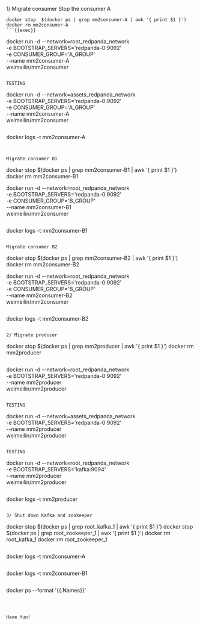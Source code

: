 
1/ Migrate consumer
Stop the consumer A
```
docker stop  $(docker ps | grep mm2consumer-A | awk '{ print $1 }')
docker rm mm2consumer-A
```{{exec}}

```
docker run -d --network=root_redpanda_network \
-e BOOTSTRAP_SERVERS='redpanda-0:9092' \
-e CONSUMER_GROUP='A_GROUP' \
--name mm2consumer-A \
weimeilin/mm2consumer 
```{{exec}}

TESTING
```
docker run -d --network=assets_redpanda_network \
-e BOOTSTRAP_SERVERS='redpanda-0:9092' \
-e CONSUMER_GROUP='A_GROUP' \
--name mm2consumer-A \
weimeilin/mm2consumer 
```

```
docker logs -t mm2consumer-A
```{{exec}}


Migrate consumer B1
```
docker stop  $(docker ps | grep mm2consumer-B1 | awk '{ print $1 }')
docker rm mm2consumer-B1

docker run -d --network=root_redpanda_network \
-e BOOTSTRAP_SERVERS='redpanda-0:9092' \
-e CONSUMER_GROUP='B_GROUP' \
--name mm2consumer-B1 \
weimeilin/mm2consumer 
```{{exec}}

```
docker logs -t mm2consumer-B1
```{{exec}}

Migrate consumer B2
```
docker stop  $(docker ps | grep mm2consumer-B2 | awk '{ print $1 }')
docker rm mm2consumer-B2

docker run -d --network=root_redpanda_network \
-e BOOTSTRAP_SERVERS='redpanda-0:9092' \
-e CONSUMER_GROUP='B_GROUP' \
--name mm2consumer-B2 \
weimeilin/mm2consumer 
```{{exec}}

```
docker logs -t mm2consumer-B2
```{{exec}}

2/ Migrate producer 

```
docker stop  $(docker ps | grep mm2producer | awk '{ print $1 }')
docker rm mm2producer
```{{exec}}

```
docker run -d --network=root_redpanda_network \
-e BOOTSTRAP_SERVERS='redpanda-0:9092' \
--name mm2producer \
weimeilin/mm2producer
```{{exec}}

TESTING
```
docker run -d --network=assets_redpanda_network \
-e BOOTSTRAP_SERVERS='redpanda-0:9092' \
--name mm2producer \
weimeilin/mm2producer
```

TESTING
```
docker run -d --network=root_redpanda_network \
-e BOOTSTRAP_SERVERS='kafka:9094' \
--name mm2producer \
weimeilin/mm2producer
```

```
docker logs -t mm2producer
```{{exec}}

3/ Shut down Kafka and zookeeper
```
docker stop  $(docker ps | grep root_kafka_1 | awk '{ print $1 }')
docker stop  $(docker ps | grep root_zookeeper_1 | awk '{ print $1 }')
docker rm root_kafka_1
docker rm root_zookeeper_1
```{{exec}}

```
docker logs -t mm2consumer-A
```{{exec}}

```
docker logs -t mm2consumer-B1
```{{exec}}

```
docker ps --format '{{.Names}}'
```{{exec}}



Have fun! 